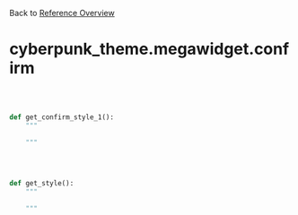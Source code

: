 
Back to [Reference Overview](https://github.com/pyrustic/cyberpunk-theme/blob/master/docs/reference/README.md)

# cyberpunk\_theme.megawidget.confirm



<br>


```python

def get_confirm_style_1():
    """
    
    """

```

<br>

```python

def get_style():
    """
    
    """

```

